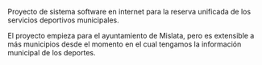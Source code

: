 Proyecto de sistema software en internet para la reserva unificada de los servicios deportivos municipales.

El proyecto empieza para el ayuntamiento de Mislata, pero es extensible a más municipios desde el momento en el cual tengamos la información municipal de los deportes.
